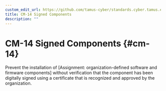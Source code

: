 ```yaml
---
custom_edit_url: https://github.com/tamus-cyber/standards.cyber.tamus.edu/tree/main/content/tamus.edu/TAMUS_profile.xml
title: CM-14 Signed Components
description: ""
---
```


# CM-14 Signed Components {#cm-14}

Prevent the installation of [Assignment: organization-defined software and firmware components] without verification that the component has been digitally signed using a certificate that is recognized and approved by the organization.

